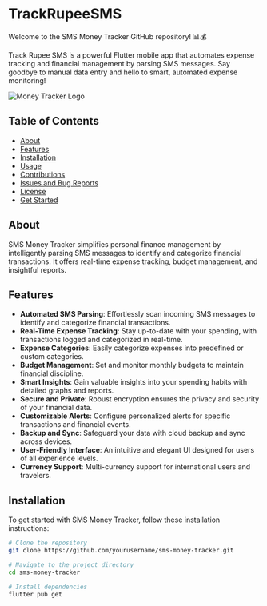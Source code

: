 # TrackRupeeSMS
Welcome to the SMS Money Tracker GitHub repository! 📊💰


Track Rupee SMS is a powerful Flutter mobile app that automates expense tracking and financial management by parsing SMS messages. Say goodbye to manual data entry and hello to smart, automated expense monitoring!

![Money Tracker Logo]()

## Table of Contents

- [About](#about)
- [Features](#features)
- [Installation](#installation)
- [Usage](#usage)
- [Contributions](#contributions)
- [Issues and Bug Reports](#issues-and-bug-reports)
- [License](#license)
- [Get Started](#get-started)

## About

SMS Money Tracker simplifies personal finance management by intelligently parsing SMS messages to identify and categorize financial transactions. It offers real-time expense tracking, budget management, and insightful reports.

## Features

- **Automated SMS Parsing**: Effortlessly scan incoming SMS messages to identify and categorize financial transactions.
- **Real-Time Expense Tracking**: Stay up-to-date with your spending, with transactions logged and categorized in real-time.
- **Expense Categories**: Easily categorize expenses into predefined or custom categories.
- **Budget Management**: Set and monitor monthly budgets to maintain financial discipline.
- **Smart Insights**: Gain valuable insights into your spending habits with detailed graphs and reports.
- **Secure and Private**: Robust encryption ensures the privacy and security of your financial data.
- **Customizable Alerts**: Configure personalized alerts for specific transactions and financial events.
- **Backup and Sync**: Safeguard your data with cloud backup and sync across devices.
- **User-Friendly Interface**: An intuitive and elegant UI designed for users of all experience levels.
- **Currency Support**: Multi-currency support for international users and travelers.

## Installation

To get started with SMS Money Tracker, follow these installation instructions:

```bash
# Clone the repository
git clone https://github.com/yourusername/sms-money-tracker.git

# Navigate to the project directory
cd sms-money-tracker

# Install dependencies
flutter pub get
